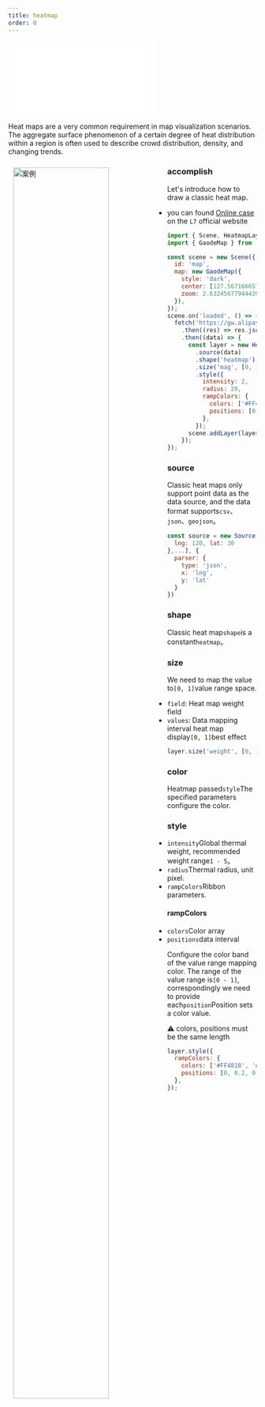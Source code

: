 ```yaml
---
title: heatmap
order: 0
---
```


<embed src="@/docs/api/common/style.md"></embed>

Heat maps are a very common requirement in map visualization scenarios. The aggregate surface phenomenon of a certain degree of heat distribution within a region is often used to describe crowd distribution, density, and changing trends.

<div>
  <div style="width:60%;float:left; margin: 10px;">
    <img  width="80%" alt="案例" src='https://gw.alipayobjects.com/mdn/antv_site/afts/img/A*QstiQq4JBOIAAAAAAAAAAABkARQnAQ'>
  </div>
</div>

### accomplish

Let's introduce how to draw a classic heat map.

- you can found [Online case](/examples/heatmap/heatmap/#heatmap) on the `L7` official website

```javascript
import { Scene, HeatmapLayer } from '@antv/l7';
import { GaodeMap } from '@antv/l7-extension-maps';

const scene = new Scene({
  id: 'map',
  map: new GaodeMap({
    style: 'dark',
    center: [127.5671666579043, 7.445038892195569],
    zoom: 2.632456779444394,
  }),
});
scene.on('loaded', () => {
  fetch('https://gw.alipayobjects.com/os/basement_prod/d3564b06-670f-46ea-8edb-842f7010a7c6.json')
    .then((res) => res.json())
    .then((data) => {
      const layer = new HeatmapLayer({})
        .source(data)
        .shape('heatmap')
        .size('mag', [0, 1.0]) // weight映射通道
        .style({
          intensity: 2,
          radius: 20,
          rampColors: {
            colors: ['#FF4818', '#F7B74A', '#FFF598', '#91EABC', '#2EA9A1', '#206C7C'].reverse(),
            positions: [0, 0.2, 0.4, 0.6, 0.8, 1.0],
          },
        });
      scene.addLayer(layer);
    });
});
```

### source

Classic heat maps only support point data as the data source, and the data format supports`csv`、`json`、`geojson`。

```js
const source = new Source([{
  lng: 120, lat: 30
},...], {
  parser: {
    type: 'json',
    x: 'lng',
    y: 'lat'
  }
})
```

### shape

Classic heat map`shape`is a constant`heatmap`。

### size

We need to map the value to`[0, 1]`value range space.

- `field`: Heat map weight field
- `values`: Data mapping interval heat map display`[0, 1]`best effect

```javascript
layer.size('weight', [0, 1]);
```

### color

Heatmap passed`style`The specified parameters configure the color.

### style

- `intensity`Global thermal weight, recommended weight range`1 - 5`。
- `radius`Thermal radius, unit pixel.
- `rampColors`Ribbon parameters.

#### rampColors

- `colors`Color array
- `positions`data interval

Configure the color band of the value range mapping color. The range of the value range is`[0 - 1]`, correspondingly we need to provide each`position`Position sets a color value.

⚠️ colors, positions must be the same length

```javascript
layer.style({
  rampColors: {
    colors: ['#FF4818', '#F7B74A', '#FFF598', '#91EABC', '#2EA9A1', '#206C7C'],
    positions: [0, 0.2, 0.4, 0.6, 0.8, 1.0],
  },
});
```
